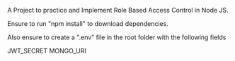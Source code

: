 A Project to practice and Implement Role Based Access Control in Node JS. 


Ensure to run "npm install" to download dependencies. 

Also ensure to create a ".env" file in the root folder with the following fields

JWT_SECRET
MONGO_URI